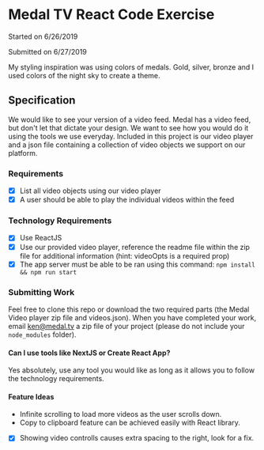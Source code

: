# Medal TV React Code Exercise

Started on 6/26/2019

Submitted on 6/27/2019

My styling inspiration was using colors of medals. Gold, silver, bronze and I used colors of the night sky to create a theme.

## Specification

We would like to see your version of a video feed. Medal has a video feed, but don't let that dictate your design. We want to see how you would do it using the tools we use everyday. Included in this project is our video player and a json file containing a collection of video objects we support on our platform.

### Requirements

- [x] List all video objects using our video player
- [x] A user should be able to play the individual videos within the feed

### Technology Requirements

- [x] Use ReactJS
- [x] Use our provided video player, reference the readme file within the zip file for additional information (hint: videoOpts is a required prop)
- [x] The app server must be able to be ran using this command:
      `npm install && npm run start`

### Submitting Work

Feel free to clone this repo or download the two required parts (the Medal Video player zip file and videos.json). When you have completed your work, email ken@medal.tv a zip file of your project (please do not include your `node_modules` folder).

#### Can I use tools like NextJS or Create React App?

Yes absolutely, use any tool you would like as long as it allows you to follow the technology requirements.

#### Feature Ideas

- Infinite scrolling to load more videos as the user scrolls down.
- Copy to clipboard feature can be achieved easily with React library.
- [x] Showing video controlls causes extra spacing to the right, look for a fix.
